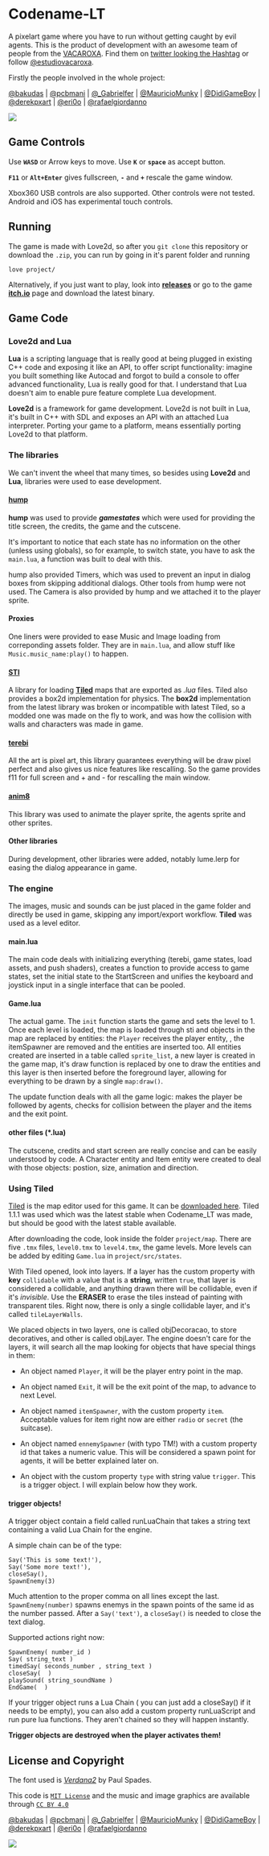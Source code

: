 # Codename-LT

A pixelart game where you have to run without getting caught by evil agents. 
This is the product of development with an awesome team of people from the 
[VACAROXA](https://www.padrim.com.br/vacaroxa). Find them on 
[twitter looking the Hashtag](https://twitter.com/hashtag/vacaroxa?src=hash)
or follow [@estudiovacaroxa](https://twitter.com/estudiovacaroxa).

Firstly the people involved in the whole project:

[@bakudas](https://twitter.com/bakudas) | [@pcbmani](https://twitter.com/pcbmani) | [@_Gabrielfer](https://twitter.com/_Gabrielfer) | [@MauricioMunky](https://twitter.com/MauricioMunky) | [@DidiGameBoy](https://twitter.com/DidiGameBoy) | [@derekpxart](https://twitter.com/derekpxart) | [@eri0o](https://twitter.com/eri0o) | [@rafaelgiordanno](https://twitter.com/rafaelgiordanno)

![](project/img/logo.png)

## Game Controls

Use **`WASD`** or Arrow keys to move. Use **`K`** or **`space`** as accept button.

**`F11`** or **`Alt+Enter`** gives fullscreen, **`-`** and **`+`** rescale the game window.

Xbox360 USB controls are also supported. Other controls were not tested. 
Android and iOS has experimental touch controls.

## Running

The game is made with Love2d, so after you `git clone` this repository or
download the `.zip`, you can run by going in it's parent folder and running

    love project/

Alternatively, if you just want to play, look into [**releases**](https://github.com/VacaRoxa/CodenameLT/releases) 
or go to the game [**itch.io**](https://bakudas.itch.io/clt) page and download the latest binary.

## Game Code

### Love2d and Lua

**Lua** is a scripting language that is really good at being plugged in existing 
C++ code and exposing it like an API, to offer script functionality: imagine you
built something like Autocad and forgot to build a console to offer advanced 
functionality, Lua is really good for that. I understand that Lua doesn't aim to
enable pure feature complete Lua development.

**Love2d** is a framework for game development. Love2d is not built in Lua, it's
built in C++ with SDL and exposes an API with an attached Lua interpreter. 
Porting your game to a platform, means essentially porting Love2d to that 
platform. 

### The libraries

We can't invent the wheel that many times, so besides using **Love2d** and **Lua**,
libraries were used to ease development.

#### [hump](https://github.com/vrld/hump) 

**hump** was used to provide ***gamestates*** which were used for providing the title screen, 
the credits, the game and the cutscene. 

It's important to notice that each state has no information on the other (unless
using globals), so for example, to switch state, you have to ask the `main.lua`,
a function was built to deal with this.

hump also provided Timers, which was used to prevent an input in dialog boxes
from skipping additional  dialogs. Other tools from hump were not used. The Camera 
is also provided by hump and we attached it to the player sprite.

#### Proxies

One liners were provided to ease Music and Image loading from correponding
assets folder. They are in `main.lua`, and allow stuff like 
`Music.music_name:play()` to happen.

#### [STI](https://github.com/karai17/Simple-Tiled-Implementation) 

A library for loading [**Tiled**](http://www.mapeditor.org/) maps that are 
exported as *.lua* files. Tiled also provides a box2d implementation for physics.
The **box2d** implementation from the latest library was broken or incompatible
with latest Tiled, so a modded one was made on the fly to work, and was how the
collision with walls and characters was made in game.

#### [terebi](https://github.com/oniietzschan/terebi)

All the art is pixel art, this library guarantees everything will be draw pixel
perfect and also gives us nice features like rescalling. So the game provides 
f11 for full screen and + and - for rescalling the main window.

#### [anim8](https://github.com/kikito/anim8)

This library was used to animate the player sprite, the agents sprite and other
sprites.

#### Other libraries

During development, other libraries were added, notably lume.lerp for easing 
the dialog appearance in game. 

### The engine

The images, music and sounds can be just placed in the game folder and directly
be used in game, skipping any import/export workflow. **Tiled** was used as a
level editor. 

#### main.lua

The main code deals with initializing everything (terebi, game states, load 
assets, and push shaders), creates a function to provide access to game states,
set the initial state to the StartScreen and unifies the keyboard and joystick
input in a single interface that can be pooled.

#### Game.lua

The actual game. The `init` function starts the game and sets the level to 1. 
Once each level is loaded, the map is loaded through sti and objects in the 
map are replaced by entities: the `Player` receives the player entity, , the
itemSpawner are removed and the entities are inserted too. All entities 
created are inserted in a table called `sprite_list`, a new layer is created
in the game map, it's draw function is replaced by one to draw the entities
and this layer is then inserted before the foreground layer, allowing for 
everything to be drawn by a single `map:draw()`.

The update function deals with all the game logic: makes the player be 
followed by agents, checks for collision between the player and the items and
the exit point.

#### other files (*.lua)

The cutscene, credits and start screen are really concise and can be easily 
understood by code. A Character entity and Item entity were created to deal 
with those objects: postion, size, animation and direction.

### Using Tiled

  [Tiled](http://www.mapeditor.org/) is the map editor used for this game. 
It can be [downloaded here](https://thorbjorn.itch.io/tiled). Tiled 1.1.1 was
used which was the latest stable when Codename_LT was made, but should be good
with the latest stable available.

After downloading the code, look inside the folder `project/map`. There are 
five `.tmx` files, `level0.tmx` to `level4.tmx`, the game levels. More levels 
can be added by editing `Game.lua` in `project/src/states`.

With Tiled opened, look into layers. If a layer has the custom property with **key**
`collidable` with a value that is a **string**, written `true`, that layer is considered
a collidable, and anything drawn there will be collidable, even if it's *invisible*. 
Use the **ERASER** to erase the tiles instead of painting with transparent tiles. 
Right now, there is only a single collidable layer, and it's called `tileLayerWalls`.

We placed objects in two layers, one is called objDecoracao, to store decoratives, and
other is called objLayer. The engine doesn't care for the layers, it will search all the
map looking for objects that have special things in them:

- An object named `Player`, it will be the player entry point in the map.

- An object named `Exit`, it will be the exit point of the map, to advance to next Level.

- An object named `itemSpawner`, with the custom property `item`. Acceptable values for
item right now are either `radio` or `secret` (the suitcase).

- An object named `ennemySpawner` (with typo TM!) with a custom property id that takes a
numeric value. This will be considered a spawn point for agents, it will be better explained
later on.

- An object with the custom property `type` with string value `trigger`. This is a trigger object.
I will explain below how they work.

#### trigger objects!

A trigger object contain a field called runLuaChain that takes a string text containing a valid
Lua Chain for the engine. 

A simple chain can be of the type:

    Say('This is some text!'),
    Say('Some more text!'),
    closeSay(),
    SpawnEnemy(3)

Much attention to the proper comma on all lines except the last. `SpawnEnemy(number)` spawns enemys
in the spawn points of the same id as the number passed. After a `Say('text')`, a `closeSay()` is needed
to close the text dialog. 

Supported actions right now:

    SpawnEnemy( number_id )
    Say( string_text )
    timedSay( seconds_number , string_text )
    closeSay(  )
    playSound( string_soundName )
    EndGame(  )


If your trigger object runs a Lua Chain ( you can just add a closeSay() if it needs to be empty), you 
can also add a custom property runLuaScript and run pure lua functions. They aren't chained so they will
happen instantly.

**Trigger objects are destroyed when the player activates them!**

## License and Copyright

The font used is [*Verdana2*](http://www.pentacom.jp/pentacom/bitfontmaker2/gallery/?id=278) by Paul Spades.

This code is [`MIT License`](LICENSE) and the music and image graphics are available through [`CC BY 4.0`](COPYRIGHT)

[@bakudas](https://twitter.com/bakudas) | [@pcbmani](https://twitter.com/pcbmani) | [@_Gabrielfer](https://twitter.com/_Gabrielfer) | [@MauricioMunky](https://twitter.com/MauricioMunky) | [@DidiGameBoy](https://twitter.com/DidiGameBoy) | [@derekpxart](https://twitter.com/derekpxart) | [@eri0o](https://twitter.com/eri0o) | [@rafaelgiordanno](https://twitter.com/rafaelgiordanno)

![](project/img/vaca_splash.png)

